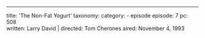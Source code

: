 ---
title: 'The Non-Fat Yogurt'
taxonomy:
    category:
        - episode
episode: 7
pc: 508         
written: Larry David |
directed: Tom Cherones
aired: November 4, 1993
